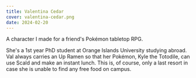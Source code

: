 ```yaml
---
title: Valentina Cedar
cover: valentina-cedar.png
date: 2024-02-20
---
```

A character I made for a friend's Pokémon tabletop RPG.

She's a 1st year PhD student at Orange Islands University studying abroad. Val always carries an Up Ramen so that her Pokémon, Kyle the Totodile, can use Scald and make an instant lunch. This is, of course, only a last resort in case she is unable to find any free food on campus.